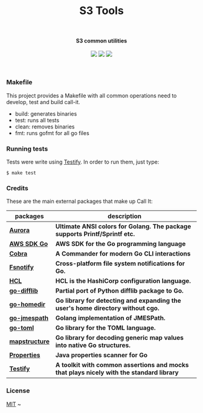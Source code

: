 <h1 align="center">
  <br>
  S3 Tools
  <br>
  <br>
</h1>

<h4 align="center">S3 common utilities</h4>

<p align="center">
  <a href="https://travis-ci.org/pedrolopesme/s3tools"> <img src="https://api.travis-ci.org/pedrolopesme/s3tools.svg?branch=master" /></a>
  <a href="https://goreportcard.com/report/github.com/pedrolopesme/s3tools"> <img src="https://goreportcard.com/badge/github.com/pedrolopesme/s3tools" /></a>
  <a href="https://codeclimate.com/github/pedrolopesme/s3tools/maintainability"> <img src="https://api.codeclimate.com/v1/badges/802610de39eefd49d4e4/maintainability" /></a>
</p>
<br>

### Makefile

This project provides a Makefile with all common operations need to develop, test and build call-it.

* build: generates binaries
* test: runs all tests
* clean: removes binaries
* fmt: runs gofmt for all go files

### Running tests

Tests were write using [Testify](https://github.com/stretchr/testify). In order to run them, just type:

```shell
$ make test
```

### Credits

These are the main external packages that make up Call It:

| packages | description |
|---|---|
| **[Aurora](https://github.com/logrusorgru/aurora)** | **Ultimate ANSI colors for Golang. The package supports Printf/Sprintf etc.** |
| **[AWS SDK Go](https://github.com/aws/aws-sdk-go)** | **AWS SDK for the Go programming language** |
| **[Cobra](https://github.com/spf13/cobra)** | **A Commander for modern Go CLI interactions** |
| **[Fsnotify](https://github.com/fsnotify/fsnotify)** | **Cross-platform file system notifications for Go.** |
| **[HCL](https://github.com/hashicorp/hcl)** | **HCL is the HashiCorp configuration language.** |
| **[go-difflib](https://github.com/pmezard/go-difflib)** | **Partial port of Python difflib package to Go.** |
| **[go-homedir](https://github.com/mitchellh/go-homedir)** | **Go library for detecting and expanding the user's home directory without cgo.** |
| **[go-jmespath](https://github.com/jmespath/go-jmespath)** | **Golang implementation of JMESPath.** |
| **[go-toml](https://github.com/pelletier/go-toml)** | **Go library for the TOML language.** |
| **[mapstructure](https://github.com/jmespath/mapstructure)** | **Go library for decoding generic map values into native Go structures.** |
| **[Properties](https://github.com/magiconair/properties)** | **Java properties scanner for Go** |
| **[Testify](https://github.com/stretchr/testify)** | **A toolkit with common assertions and mocks that plays nicely with the standard library** |


### License

[MIT](LICENSE.md)
~